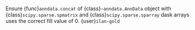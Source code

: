 Ensure {func}`anndata.concat` of {class}`~anndata.AnnData` object with {class}`scipy.sparse.spmatrix` and {class}`scipy.sparse.sparray` dask arrays uses the correct fill value of 0. {user}`ilan-gold`
